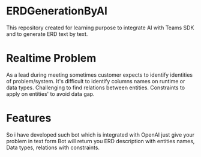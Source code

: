 # ERDGenerationByAI
This repository created for learning purpose to integrate AI with Teams SDK and to generate ERD text by text.
# Realtime Problem
As a lead during meeting sometimes customer expects to identify identities of problem/system. 
It's difficult to identify columns names on runtime or data types.
Challenging to find relations between entities.
Constraints to apply on entities' to avoid data gap.
# Features
So i have developed such bot which is integrated with OpenAI just give your problem in text form Bot will return you ERD description with entities names, Data types, relations with constraints.
